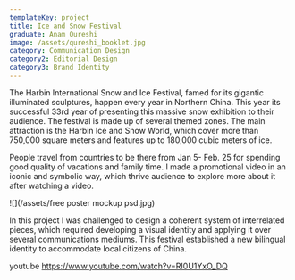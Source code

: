 ```yaml
---
templateKey: project
title: Ice and Snow Festival
graduate: Anam Qureshi
image: /assets/qureshi_booklet.jpg
category: Communication Design
category2: Editorial Design
category3: Brand Identity
---
```

The Harbin International Snow and Ice Festival, famed for its gigantic illuminated sculptures, happen every year in Northern China. This year its successful 33rd year of presenting this massive snow exhibition to their audience. The festival is made up of several themed zones. The main attraction is the Harbin Ice and Snow World, which cover more than 750,000 square meters and features up to 180,000 cubic meters of ice.

People travel from countries to be there from Jan 5- Feb. 25 for spending good quality of vacations and family time. I made a promotional video in an iconic and symbolic way, which thrive audience to explore more about it after watching a video.

![](/assets/free poster mockup psd.jpg)

In this project I was challenged to design a coherent system of interrelated pieces, which required developing a visual identity and applying it over several communications mediums. This festival established a new bilingual identity to accommodate local citizens of China. 

youtube https://www.youtube.com/watch?v=RI0U1YxO_DQ
